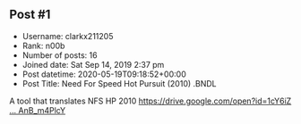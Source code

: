 ## Post #1
- Username: clarkx211205
- Rank: n00b
- Number of posts: 16
- Joined date: Sat Sep 14, 2019 2:37 pm
- Post datetime: 2020-05-19T09:18:52+00:00
- Post Title: Need For Speed Hot Pursuit (2010) .BNDL

A tool that translates NFS HP 2010 [https://drive.google.com/open?id=1cY6iZ ... AnB_m4PlcY](https://drive.google.com/open?id=1cY6iZU6h2m6tAIplQhsUw2AnB_m4PlcY)

